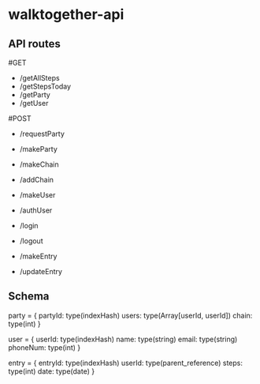 # walktogether-api

## API routes

#GET
- /getAllSteps
- /getStepsToday
- /getParty
- /getUser

#POST
- /requestParty
- /makeParty
- /makeChain
- /addChain
  
- /makeUser
- /authUser
- /login
- /logout

- /makeEntry
- /updateEntry

## Schema

  party = {
    partyId: type(indexHash)
    users: type(Array[userId, userId])
    chain: type(int)
  }
  
  user = {
    userId: type(indexHash)
    name: type(string)
    email: type(string)
    phoneNum: type(int)
  }
  
  entry = {
    entryId: type(indexHash)
    userId: type(parent_reference)
    steps: type(int)
    date: type(date)
  }

